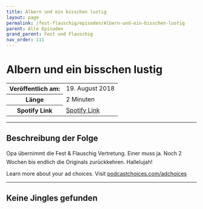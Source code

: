 ```yaml
---
title: Albern und ein bisschen lustig
layout: page
permalink: /fest-flauschig/episoden/Albern-und-ein-bisschen-lustig
parent: Alle Episoden
grand_parent: Fest und Flauschig
nav_order: 111
---
```


# Albern und ein bisschen lustig
<table class="resp-table dcf-table dcf-table-responsive dcf-table-bordered dcf-table-striped dcf-w-100%">
                    <tbody>
                        <tr>
                            <th scope="row">Veröffentlich am:</th>
                            <td data-label="Veröffentlich am:">19. August 2018</td>
                        </tr>
                        <tr>
                            <th scope="row">Länge </th>
                            <td data-label="Länge ">2 Minuten</td>
                        </tr><tr>
                                <th scope="row">Spotify Link</th>
                                <td data-label="Spotify Link"><a href="https://open.spotify.com/episode/04nB2ymIYlnPGTae5KgCZj">Spotify Link</a></td>
                            </tr></tbody>
                </table>

***

## Beschreibung der Folge

<div>
Opa übernimmt die Fest &amp; Flauschig Vertretung. Einer muss ja. Noch 2 Wochen bis endlich die Originals zurückkehren. Hallelujah!<p> </p><p>Learn more about your ad choices. Visit <a href="https://podcastchoices.com/adchoices">podcastchoices.com/adchoices</a></p>  
</div>

***

## Keine Jingles gefunden